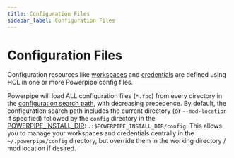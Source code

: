 ```yaml
---
title: Configuration Files
sidebar_label: Configuration Files
---
```


# Configuration Files

Configuration resources like [workspaces](/docs/reference/config-files/workspace) and [credentials](/docs/reference/config-files/credential/index) are defined using HCL in one or more Powerpipe config files.  

Powerpipe will load ALL configuration files (`*.fpc`) from every directory in the [configuration search path](/docs/reference/env-vars/powerpipe_config_path), with decreasing precedence.  By default, the configuration search path includes the current directory (or `--mod-location` if specified) followed by the `config` directory in the [POWERPIPE_INSTALL_DIR](/docs/reference/env-vars/powerpipe_install_dir): `.:$POWERPIPE_INSTALL_DIR/config`.  This allows you to manage your workspaces and credentials centrally in the `~/.powerpipe/config` directory, but override them in the working directory / mod location if desired.